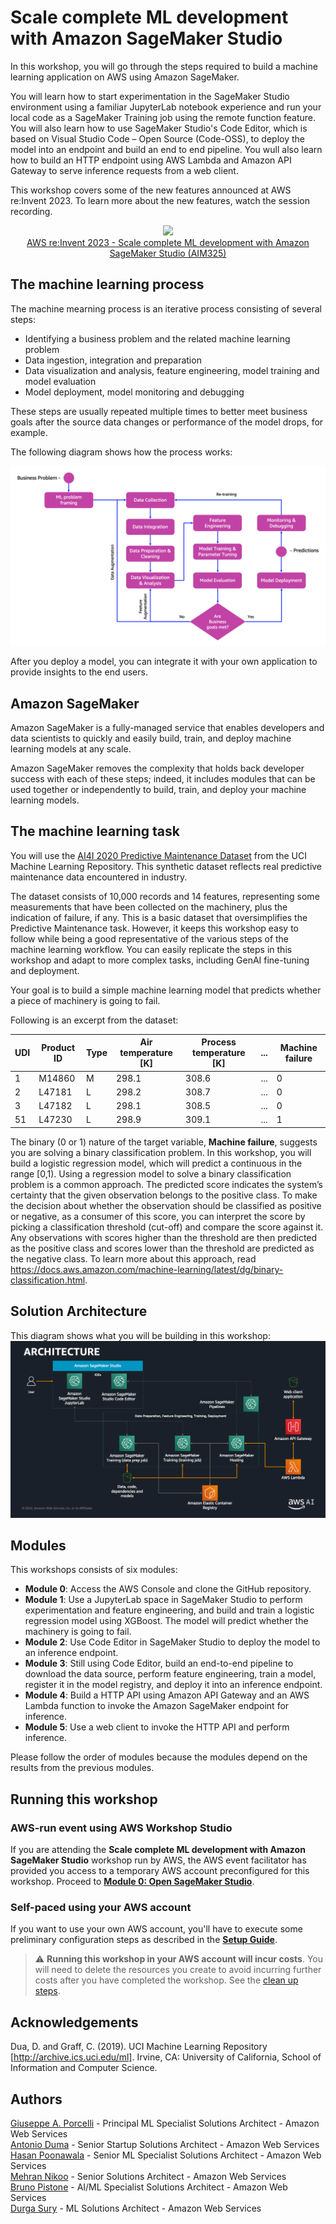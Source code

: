 # Scale complete ML development with Amazon SageMaker Studio

In this workshop, you will go through the steps required to build a machine learning application on AWS using Amazon SageMaker. 

You will learn how to start experimentation in the SageMaker Studio environment using a familiar JupyterLab notebook experience and run your local code as a SageMaker Training job using the remote function feature. You will also learn how to use SageMaker Studio's Code Editor, which is based on Visual Studio Code – Open Source (Code-OSS), to deploy the model into an endpoint and build an end to end pipeline. You wull also learn how to build an HTTP endpoint using AWS Lambda and Amazon API Gateway to serve inference requests from a web client.

This workshop covers some of the new features announced at AWS re:Invent 2023. To learn more about the new features, watch the session recording.

<a href="https://www.youtube.com/embed/stB-F6jswno?si=20oR_uX5CFLo9ebR">
    <p align="center">
        <img src="https://img.youtube.com/vi/stB-F6jswno/0.jpg" />
        <br>
        AWS re:Invent 2023 - Scale complete ML development with Amazon SageMaker Studio (AIM325)
    </p>
</a>

## The machine learning process

The machine mearning process is an iterative process consisting of several steps:

- Identifying a business problem and the related machine learning problem
- Data ingestion, integration and preparation
- Data visualization and analysis, feature engineering, model training and model evaluation
- Model deployment, model monitoring and debugging

These steps are usually repeated multiple times to better meet business goals after the source data changes or performance of the model drops, for example.

The following diagram shows how the process works:

<img src="images/ml_process.png" alt="ML Process" />

After you deploy a model, you can integrate it with your own application to provide insights to the end users.

## Amazon SageMaker

Amazon SageMaker is a fully-managed service that enables developers and data scientists to quickly and easily build, train, and deploy machine learning models at any scale.

Amazon SageMaker removes the complexity that holds back developer success with each of these steps; indeed, it includes modules that can be used together or independently to build, train, and deploy your machine learning models.

## The machine learning task

You will use the <a href="https://archive.ics.uci.edu/ml/datasets/AI4I+2020+Predictive+Maintenance+Dataset">AI4I 2020 Predictive Maintenance Dataset</a> from the UCI Machine Learning Repository. This synthetic dataset reflects real predictive maintenance data encountered in industry.

The dataset consists of 10,000 records and 14 features, representing some measurements that have been collected on the machinery, plus the indication of failure, if any. This is a basic dataset that oversimplifies the Predictive Maintenance task. However, it keeps this workshop easy to follow while being a good representative of the various steps of the machine learning workflow. You can easily replicate the steps in this workshop and adapt to more complex tasks, including GenAI fine-tuning and deployment.

Your goal is to build a simple machine learning model that predicts whether a piece of machinery is going to fail.

Following is an excerpt from the dataset:

|UDI|Product ID|Type|Air temperature [K]|Process temperature [K]|...|Machine failure|
|-------|-------|-------|-------|-------|-------|-------|
|1|M14860|M|298.1|308.6|...|0|
|2|L47181|L|298.2|308.7|...|0|
|3|L47182|L|298.1|308.5|...|0|
|51|L47230|L|298.9|309.1|...|1|

The binary (0 or 1) nature of the target variable, **Machine failure**, suggests you are solving a binary classification problem. In this workshop, you will build a logistic regression model, which will predict a continuous in the range [0,1). Using a regression model to solve a binary classification problem is a common approach. The predicted  score indicates the system’s certainty that the given observation belongs to the positive class. To make the decision about whether the observation should be classified as positive or negative, as a consumer of this score, you can interpret the score by picking a classification threshold (cut-off) and compare the score against it. Any observations with scores higher than the threshold are then predicted as the positive class and scores lower than the threshold are predicted as the negative class. To learn more about this approach, read https://docs.aws.amazon.com/machine-learning/latest/dg/binary-classification.html.

## Solution Architecture

This diagram shows what you will be building in this workshop:
<img src="images/architecture.png" alt="Architecture" />


## Modules

This workshops consists of six modules:

- **Module 0**: Access the AWS Console and clone the GitHub repository.
- **Module 1**: Use a JupyterLab space in SageMaker Studio to perform experimentation and feature engineering, and build and train a logistic regression model using XGBoost. The model will predict whether the machinery is going to fail.
- **Module 2**: Use Code Editor in SageMaker Studio to deploy the model to an inference endpoint.
- **Module 3**: Still using Code Editor, build an end-to-end pipeline to download the data source, perform feature engineering, train a model, register it in the model registry, and deploy it into an inference endpoint.
- **Module 4**: Build a HTTP API using Amazon API Gateway and an AWS Lambda function to invoke the Amazon SageMaker endpoint for inference.
- **Module 5**: Use a web client to invoke the HTTP API and perform inference.

Please follow the order of modules because the modules depend on the results from the previous modules.

## Running this workshop

### AWS-run event using AWS Workshop Studio
If you are attending the **Scale complete ML development with Amazon SageMaker Studio** workshop run by AWS, the AWS event facilitator has provided you access to a temporary AWS account preconfigured for this workshop. Proceed to <a href="./00_open_sagemaker_studio/README.md">**Module 0: Open SageMaker Studio**</a>.

### Self-paced using your AWS account
If you want to use your own AWS account, you'll have to execute some preliminary configuration steps as described in the **<a href="./setup/README.md">Setup Guide</a>**.

> :warning: **Running this workshop in your AWS account will incur costs**. You will need to delete the resources you create to avoid incurring further costs after you have completed the workshop. See the [clean up steps](./cleanup/README.md).

## Acknowledgements

Dua, D. and Graff, C. (2019). UCI Machine Learning Repository [http://archive.ics.uci.edu/ml]. Irvine, CA: University of California, School of Information and Computer Science.

## Authors

[Giuseppe A. Porcelli](https://it.linkedin.com/in/giuporcelli) - Principal ML Specialist Solutions Architect - Amazon Web Services<br />
[Antonio Duma](https://it.linkedin.com/in/antoniod82) - Senior Startup Solutions Architect - Amazon Web Services <br />
[Hasan Poonawala](https://www.linkedin.com/in/hasanp) - Senior ML Specialist Solutions Architect - Amazon Web Services <br />
[Mehran Nikoo](https://www.linkedin.com/in/mnikoo/) - Senior Solutions Architect - Amazon Web Services <br />
[Bruno Pistone](https://www.linkedin.com/in/bpistone) - AI/ML Specialist Solutions Architect - Amazon Web Services<br />
[Durga Sury](https://www.linkedin.com/in/durgasury) - ML Solutions Architect - Amazon Web Services<br />